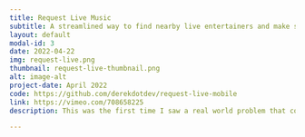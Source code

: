 ```yaml
---
title: Request Live Music
subtitle: A streamlined way to find nearby live entertainers and make song requests.
layout: default
modal-id: 3
date: 2022-04-22
img: request-live.png
thumbnail: request-live-thumbnail.png
alt: image-alt
project-date: April 2022
code: https://github.com/derekdotdev/request-live-mobile
link: https://vimeo.com/708658225
description: This was the first time I saw a real world problem that could be solved with software, and was able to develop my own solution back when I was DJing clubs every weekend. The concept is simple, free users (Requesters) can sign in and find nearby premium users (Entertainers) who are 'live on stage' in order to make song requests. Prior to starting a set, Entertainers (DJs, Karaoke Jocks, Cover Bands, etc.) will use the app to enter the venue name and address (or use Location Services) to 'go live on stage' and will be taken to their Requests dashboard and are notified when new requests come in. Entertainers can view, mark as played, and delete requests from their view. The app also has 'go live on air' functionality for radio jocks and streamers which, instead of location services, only requires a web address or radio station call sign where requesters can tune in. The app is built written in Dart on the Flutter framework and uses Google Firebase for email/password authentication and Cloud Firestore for data persistence. Functionally, the MVP app is ready for deployment; however, I need to learn more about in-app purchases and ads before it can be monetized and subsequently released to web, App Store and Google Play. The first iteration, a Rails app which was co-developed with a friend, can be found way back in my GitHub history. Having a web-only application was never the goal, so I took a mobile development course as an elective and was introduced to Dart. I quickly learned, however, that the requirements of this application far exceeded that of the course curriculum. Unfortunately, I have not had a chance to finish this, but plan to in the very near future.  I am currenty in my last semester of college (which is shortened to 12 weeks instead of 16); and, in addition to course load, I am taking an extracurricular full-stack web development course (React, Redux, Node, Express, MongoDB) while actively interviewing for jobs after graduation.

---
```

